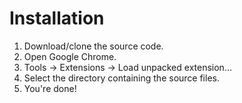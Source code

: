 # Installation

1. Download/clone the source code.
2. Open Google Chrome.
3. Tools -> Extensions -> Load unpacked extension...
4. Select the directory containing the source files.
5. You're done!

